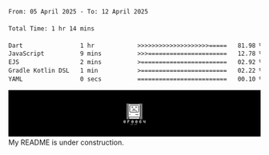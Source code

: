 <!--START_SECTION:waka-->

```txt
From: 05 April 2025 - To: 12 April 2025

Total Time: 1 hr 14 mins

Dart                1 hr            >>>>>>>>>>>>>>>>>>>>=====   81.98 %
JavaScript          9 mins          >>>======================   12.78 %
EJS                 2 mins          >========================   02.92 %
Gradle Kotlin DSL   1 min           >========================   02.22 %
YAML                0 secs          =========================   00.10 %
```

<!--END_SECTION:waka-->

<img src="https://raw.githubusercontent.com/n3xta/image-hosting/main/img/202411032331174.png"/>
My README is under construction. 
